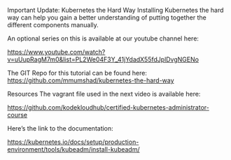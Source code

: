 Important Update: Kubernetes the Hard Way
Installing Kubernetes the hard way can help you gain a better understanding of putting together the different components manually.

An optional series on this is available at our youtube channel here:

https://www.youtube.com/watch?v=uUupRagM7m0&list=PL2We04F3Y_41jYdadX55fdJplDvgNGENo

The GIT Repo for this tutorial can be found here: https://github.com/mmumshad/kubernetes-the-hard-way

Resources
The vagrant file used in the next video is available here:

https://github.com/kodekloudhub/certified-kubernetes-administrator-course

Here’s the link to the documentation:

https://kubernetes.io/docs/setup/production-environment/tools/kubeadm/install-kubeadm/